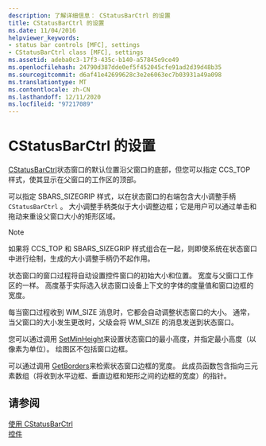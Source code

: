 ```yaml
---
description: 了解详细信息： CStatusBarCtrl 的设置
title: CStatusBarCtrl 的设置
ms.date: 11/04/2016
helpviewer_keywords:
- status bar controls [MFC], settings
- CStatusBarCtrl class [MFC], settings
ms.assetid: adeba0c3-17f3-435c-b140-a57845e9ce49
ms.openlocfilehash: 24790d387dde0ef5f452045cfe91ad2d39d48b35
ms.sourcegitcommit: d6af41e42699628c3e2e6063ec7b03931a49a098
ms.translationtype: MT
ms.contentlocale: zh-CN
ms.lasthandoff: 12/11/2020
ms.locfileid: "97217089"
---
```

# <a name="settings-for-the-cstatusbarctrl"></a>CStatusBarCtrl 的设置

[CStatusBarCtrl](../mfc/reference/cstatusbarctrl-class.md)状态窗口的默认位置沿父窗口的底部，但您可以指定 CCS_TOP 样式，使其显示在父窗口的工作区的顶部。

可以指定 SBARS_SIZEGRIP 样式，以在状态窗口的右端包含大小调整手柄 `CStatusBarCtrl` 。 大小调整手柄类似于大小调整边框；它是用户可以通过单击和拖动来重设父窗口大小的矩形区域。

> [!NOTE]
> 如果将 CCS_TOP 和 SBARS_SIZEGRIP 样式组合在一起，则即使系统在状态窗口中进行绘制，生成的大小调整手柄仍不起作用。

状态窗口的窗口过程将自动设置控件窗口的初始大小和位置。 宽度与父窗口工作区的一样。 高度基于实际选入状态窗口设备上下文的字体的度量值和窗口边框的宽度。

每当窗口过程收到 WM_SIZE 消息时，它都会自动调整状态窗口的大小。 通常，当父窗口的大小发生更改时，父级会将 WM_SIZE 的消息发送到状态窗口。

您可以通过调用 [SetMinHeight](../mfc/reference/cstatusbarctrl-class.md#setminheight)来设置状态窗口的最小高度，并指定最小高度（以像素为单位）。 绘图区不包括窗口边框。

可以通过调用 [GetBorders](../mfc/reference/cstatusbarctrl-class.md#getborders)来检索状态窗口边框的宽度。 此成员函数包含指向三元素数组（将收到水平边框、垂直边框和矩形之间的边框的宽度）的指针。

## <a name="see-also"></a>请参阅

[使用 CStatusBarCtrl](../mfc/using-cstatusbarctrl.md)<br/>
[控件](../mfc/controls-mfc.md)
